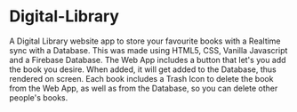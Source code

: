 # Digital-Library
A Digital Library website app to store your favourite books with a Realtime sync with a Database.
This was made using HTML5, CSS, Vanilla Javascript and a Firebase Database.
The Web App includes a button that let's you add the book you desire. When added, it will get added to the Database, thus rendered on screen.
Each book includes a Trash Icon to delete the book from the Web App, as well as from the Database, so you can delete other people's books.
